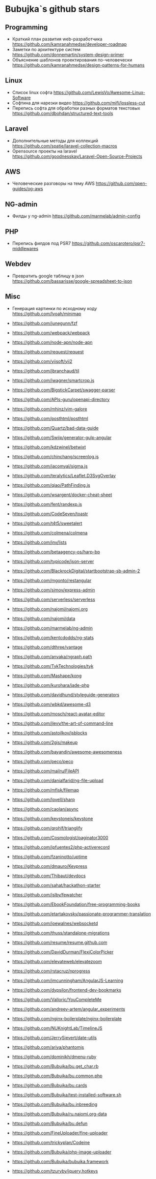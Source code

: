# Bubujka`s github stars

## Programming
- Краткий план развития web-разработчика https://github.com/kamranahmedse/developer-roadmap
- Заметки по архитектуре систем https://github.com/donnemartin/system-design-primer
- Объяснение шаблонов проектирования по-человечески https://github.com/kamranahmedse/design-patterns-for-humans

## Linux
- Список linux софта  https://github.com/LewisVo/Awesome-Linux-Software
- Софтина для нарезки видео https://github.com/mifi/lossless-cut
- Перепись софта для обработки разных форматов текстовых https://github.com/dbohdan/structured-text-tools

## Laravel
- Дополнительные методы для коллекций https://github.com/spatie/laravel-collection-macros
- Opensource проекты на laravel https://github.com/goodnesskay/Laravel-Open-Source-Projects

## AWS
- Человеческие разговоры на тему AWS https://github.com/open-guides/og-aws


## NG-admin
- Филды у ng-admin https://github.com/marmelab/admin-config

## PHP
- Перепись филдов под PSR7 https://github.com/oscarotero/psr7-middlewares

## Webdev
- Превратить google таблицу в json https://github.com/bassarisse/google-spreadsheet-to-json

## Misc
- Генерация картинки по исходному коду  https://github.com/Ivoah/minimap

- https://github.com/junegunn/fzf
- https://github.com/webpack/webpack
- https://github.com/node-apn/node-apn
- https://github.com/request/request
- https://github.com/yiisoft/yii2
- https://github.com/jbranchaud/til
- https://github.com/jwagner/smartcrop.js
- https://github.com/BigstickCarpet/swagger-parser
- https://github.com/APIs-guru/openapi-directory
- https://github.com/mhinz/vim-galore
- https://github.com/posthtml/posthtml
- https://github.com/Quartz/bad-data-guide
- https://github.com/Swiip/generator-gulp-angular
- https://github.com/kdzwinel/betwixt
- https://github.com/chinchang/screenlog.js
- https://github.com/jacomyal/sigma.js
- https://github.com/teralytics/Leaflet.D3SvgOverlay
- https://github.com/qiao/PathFinding.js
- https://github.com/wsargent/docker-cheat-sheet
- https://github.com/fent/randexp.js
- https://github.com/CodeSeven/toastr
- https://github.com/t4t5/sweetalert
- https://github.com/colmena/colmena
- https://github.com/jnv/lists
- https://github.com/betaagency-os/harp-bp
- https://github.com/typicode/json-server
- https://github.com/BlackrockDigital/startbootstrap-sb-admin-2
- https://github.com/mgonto/restangular
- https://github.com/simov/express-admin
- https://github.com/serverless/serverless
- https://github.com/najomi/najomi.org
- https://github.com/najomi/data
- https://github.com/marmelab/ng-admin
- https://github.com/kentcdodds/ng-stats
- https://github.com/dthree/vantage
- https://github.com/anvaka/ngraph.path
- https://github.com/TykTechnologies/tyk
- https://github.com/Mashape/kong
- https://github.com/kurohara/jade-php
- https://github.com/davidhund/styleguide-generators
- https://github.com/wbkd/awesome-d3
- https://github.com/mosch/react-avatar-editor
- https://github.com/jlevy/the-art-of-command-line
- https://github.com/astoilkov/jsblocks
- https://github.com/2gis/makeup
- https://github.com/bayandin/awesome-awesomeness
- https://github.com/peco/peco
- https://github.com/mailru/FileAPI
- https://github.com/danialfarid/ng-file-upload
- https://github.com/mfisk/filemap
- https://github.com/lovell/sharp
- https://github.com/caolan/async
- https://github.com/keystonejs/keystone
- https://github.com/qrohlf/trianglify
- https://github.com/Cosmologist/paginator3000
- https://github.com/jpfuentes2/php-activerecord
- https://github.com/fzaninotto/uptime
- https://github.com/dmauro/Keypress
- https://github.com/Thibaut/devdocs
- https://github.com/sahat/hackathon-starter
- https://github.com/jslby/fewatcher
- https://github.com/EbookFoundation/free-programming-books
- https://github.com/etartakovsky/passionate-programmer-translation
- https://github.com/joewalnes/websocketd
- https://github.com/thuss/standalone-migrations
- https://github.com/resume/resume.github.com
- https://github.com/DavidDurman/FlexiColorPicker
- https://github.com/elevateweb/elevatezoom
- https://github.com/rstacruz/nprogress
- https://github.com/jmcunningham/AngularJS-Learning
- https://github.com/dypsilon/frontend-dev-bookmarks
- https://github.com/Valloric/YouCompleteMe
- https://github.com/andreev-artem/angular_experiments
- https://github.com/nginx-boilerplate/nginx-boilerplate
- https://github.com/NUKnightLab/TimelineJS
- https://github.com/JerrySievert/date-utils
- https://github.com/ariya/phantomjs
- https://github.com/dominikh/dmenu-ruby
- https://github.com/Bubujka/bu.get_char.rb
- https://github.com/Bubujka/bu.common.php
- https://github.com/Bubujka/bu.cards
- https://github.com/Bubujka/test-installed-software.sh
- https://github.com/Bubujka/bu.inbreeding
- https://github.com/Bubujka/ru.najomi.org-data
- https://github.com/Bubujka/bu.defun
- https://github.com/FineUploader/fine-uploader
- https://github.com/trickyplan/Codeine
- https://github.com/Bubujka/php-image-uploader
- https://github.com/Bubujka/bubujka.framework
- https://github.com/tzuryby/jquery.hotkeys
